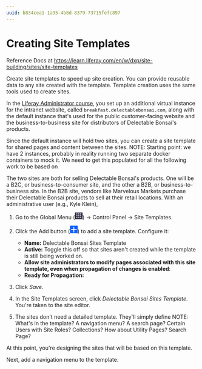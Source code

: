 ```yaml
---
uuid: b834cea1-1a95-4b8d-8379-73715fefc897
---
```

# Creating Site Templates

Reference Docs at https://learn.liferay.com/en/w/dxp/site-building/sites/site-templates

Create site templates to speed up site creation. You can provide reusable data to any site created with the template. Template creation uses the same tools used to create sites.

In the [Liferay Administrator course](../../liferay-administrator/configuration/configuring-virtual-instances.md), you set up an additional virtual instance for the intranet website, called `breakfast.delectablebonsai.com`, along with the default instance that's used for the public customer-facing website and the business-to-business site for distributors of Delectable Bonsai's products.

Since the default instance will hold two sites, you can create a site template for shared pages and content between the sites. 
NOTE: Starting point: we have 2 instances, probably in reality running two separate docker containers to mock it. We need to get this populated for all the following work to be based on 

The two sites are both for selling Delectable Bonsai's products. One will be a B2C, or business-to-consumer site, and the other a B2B, or business-to-business site. In the B2B site,  vendors like Marvelous Markets purchase their Delectable Bonsai products to sell at their retail locations. With an administrative user (e.g., Kyle Klein), <!--link to the host:port, e.g., http://localhost:9080 -->

1. Go to the Global Menu (![Global Menu](../../images/icon-applications-menu.png)) &rarr; Control Panel &rarr; Site Templates. 

1. Click the Add button (![Add](../../images/icon-add.png)) to add a site template. Configure it:

   * **Name:** Delectable Bonsai Sites Template
   * **Active:** Toggle this off so that sites aren't created while the template is still being worked on.
   * **Allow site administrators to modify pages associated with this site template, even when propagation of changes is enabled**: <!--Decide-->
   * **Ready for Propagation:** <!--Decide -->

1. Click _Save_.

1. In the Site Templates screen, click _Delectable Bonsai Sites Template_. You're taken to the site editor.

1. The sites don't need a detailed template. They'll simply define NOTE: What's in the template? A navigation menu? A search page? Certain Users with Site Roles? Collections? How about Utility Pages? Search Page?

At this point, you're designing the sites that will be based on this template.

Next, add a navigation menu to the template.

